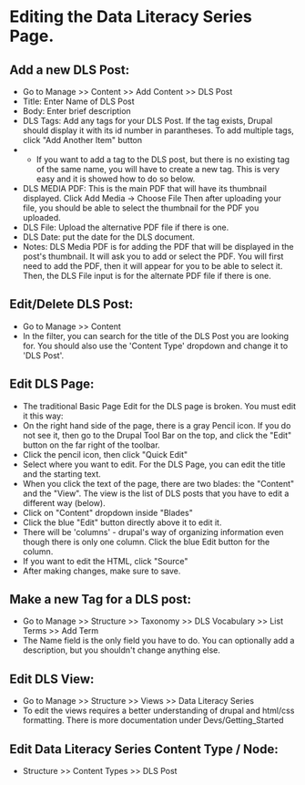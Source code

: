 # Editing the Data Literacy Series Page.


## Add a new DLS Post:
- Go to Manage >> Content >> Add Content >> DLS Post
- Title: Enter Name of DLS Post
- Body: Enter brief description
- DLS Tags: Add any tags for your DLS Post.  If the tag exists, Drupal should display it with its id number in parantheses.  To add multiple tags, click "Add Another Item" button
- - If you want to add a tag to the DLS post, but there is no existing tag of the same name, you will have to create a new tag.  This is very easy and it is showed how to do so below.
- DLS MEDIA PDF: This is the main PDF that will have its thumbnail displayed.  Click Add Media -> Choose File Then after uploading your file, you should be able to select the thumbnail for the PDF you uploaded.
- DLS File: Upload the alternative PDF file if there is one.
- DLS Date: put the date for the DLS document.
- Notes: DLS Media PDF is for adding the PDF that will be displayed in the post's thumbnail.  It will ask you to add or select the PDF.  You will first need to add the PDF, then it will appear for you to be able to select it.  Then, the DLS File input is for the alternate PDF file if there is one.  

## Edit/Delete DLS Post:
- Go to Manage >> Content
- In the filter, you can search for the title of the DLS Post you are looking for.  You should also use the 'Content Type' dropdown and change it to 'DLS Post'.  

## Edit DLS Page:  
- The traditional Basic Page Edit for the DLS page is broken.  You must edit it this way:
- On the right hand side of the page, there is a gray Pencil icon.  If you do not see it, then go to the Drupal Tool Bar on the top, and click the "Edit" button on the far right of the toolbar.
- Click the pencil icon, then click "Quick Edit"
- Select where you want to edit.  For the DLS Page, you can edit the title and the starting text. 
- When you click the text of the page, there are two blades: the "Content" and the "View".  The view is the list of DLS posts that you have to edit a different way (below).
- Click on "Content" dropdown inside "Blades"
- Click the blue "Edit" button directly above it to edit it. 
- There will be 'columns' - drupal's way of organizing information even though there is only one column. Click the blue Edit button for the column.
- If you want to edit the HTML, click "Source"
- After making changes, make sure to save.

## Make a new Tag for a DLS post:  
- Go to Manage >> Structure >> Taxonomy >> DLS Vocabulary >> List Terms >> Add Term
- The Name field is the only field you have to do.  You can optionally add a description, but you shouldn't change anything else.

## Edit DLS View:
- Go to Manage >> Structure >> Views >> Data Literacy Series
- To edit the views requires a better understanding of drupal and html/css formatting.  There is more documentation under Devs/Getting_Started

## Edit Data Literacy Series Content Type / Node:
- Structure >> Content Types >> DLS Post
